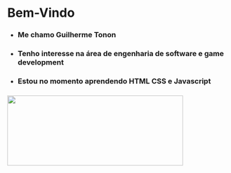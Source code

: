 <h1> Bem-Vindo </h1>
<ul>
  <li><h3>Me chamo Guilherme Tonon</h3>
  <li><h3>Tenho interesse na área de engenharia de software e game development </h3>
  <li><h3>Estou no momento aprendendo HTML CSS e Javascript</h3>
</ul>

#####

<div > <img src="https://github.r2v.ch/codewars?user=Diamondarms&stroke=%23FFFFFF" width="400px" height="160px"> </div>
